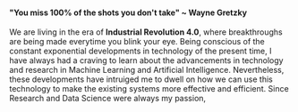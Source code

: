 #### "You miss 100% of the shots you don't take" ~ Wayne Gretzky

We are living in the era of **Industrial Revolution 4.0**,  where breakthroughs are being made everytime you blink your eye. Being conscious of the constant exponential developments in technology of the present time, I have always had a craving to learn about the advancements in technology and research in Machine Learning and Artificial Intelligence. Nevertheless, these developments have intruiged me to dwell on how we can use this technology to make the existing systems more effective and efficient. Since Research and Data Science were always my passion, 
